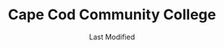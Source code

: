 ---
layout: location-page
date: Last Modified
description: "Local COVID-19 testing is available at Cape Cod Community College in West Barnstable, Massachusetts, USA."
permalink: "locations/massachusetts/west-barnstable/cape-cod-community-college/"
tags:
  - locations
  - massachusetts
title: Cape Cod Community College
uniqueName: cape-cod-community-college
state: Massachusetts
stateAbbr: MA
hood: "West Barnstable"
address: "2240 Lyannough Rd"
city: "West Barnstable"
zip: "02668"
zipsNearby: "02445 02446 02447 02492 02494 02456 02458 02459 02460 02461 02464 02467 02468 02495 02471 02472 02477 02457 02184 02185 02186 02187 02169 02170 02171 02269 02188 02189 02190 02191 02150 02149 02152 02151 02148 02143 02144 02145 02054 02350 02553 02554 02564 02584 02056 02351 02355 02650 02651 02356 02357 02556 02565 02059 02358 02322 02630 01504 02108 02109 02110 02111 02112 02113 02114 02115 02116 02117 02118 02119 02120 02121 02122 02123 02124 02125 02126 02127 02128 02129 02130 02131 02132 02133 02134 02135 02136 02137 02163 02196 02199 02201 02203 02204 02205 02206 02210 02211 02212 02215 02217 02222 02228 02241 02266 02283 02284 02293 02295 02297 02298 02020 02631 02324 02325 02301 02302 02303 02304 02305 02327 02532 02542 02138 02139 02140 02141 02142 02238 02021 02330 02534 02632 02634 02633 02535 02552 02025 02635 02652 02061 02062 02557 02558 02653 02655 02359 02360 02361 02362 02367 02559 02657 02368 02370 02561 02562 01971 02563 02040 02055 02060 02066 02067 02070 02366 02659 02660 02375 02661 02662 02071 02663 02664 02673 02072 02666 02568 02573 02081 02571 02667 02637 02026 02027 02638 02639 02030 02331 02332 02333 02641 02536 02642 02334 02643 02537 02032 02538 02539 02337 02540 02541 02543 02644 02035 02038 02041 02338 02339 02340 02341 02645 02646 02018 02043 02044 02343 02045 02047 02601 02647 01901 01902 01903 01904 01905 01906 01907 01908 01910 02345 02048 01945 02050 02065 02051 02648 02649 02052 02053 02344 02346 02348 02349 02668 02379 02669 02670 02574 02671 02672 02575 02576 02090 02381 02382 02093 02675 02364 02347 02702 02703 02712 02713 02715 02717 02719 02720 02721 02722 02723 02724 02725 02726 02738 02739 02714 02740 02741 02742 02743 02744 02745 02746 02747 02748 02760 02761 02762 02763 02764 02766 02767 02768 02769 02770 02771 02777 02718 02779 02780 02783 02790 02791 02801 02802 02806 02809 02872 02818 02823 02828 02831 02835 02837 02838 02840 02841 02842 02852 02860 02861 02862 02863 02864 02865 02871 02901 02902 02903 02904 02905 02906 02907 02908 02909 02910 02911 02912 02917 02918 02920 02921 02940 02874 02877 02878 02879 02880 02881 02882 02883 02885 02886 02887 02888 02889 02893 02895 02919 02914 02915 02916 02031 02207 02216 02239 02636 02854" 
mapUrl: "http://maps.apple.com/?q=Cape+Cod+Community+College&address=2240+Lyannough+Rd,West+Barnstable,Massachusetts,02668"
locationType: Drive-thru
phone: ""
website: "https://www.capecodhealth.org/medical-services/infectious-disease/coronavirus/covid-19-testing-process/"
onlineBooking: undefined
closed: undefined
closedUpdate: April 21st, 2020
notes: "By appointment only. Requires referral from a primary health provider. Requires doctor's referral. For all members of the community."
days: Everyday
hours: 8AM-6PM
ctaMessage: Learn more
ctaUrl: "https://www.capecodhealth.org/medical-services/infectious-disease/coronavirus/covid-19-testing-process/"
---